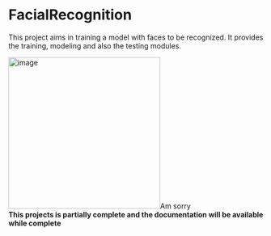 # FacialRecognition
This project aims in training a model with faces to be recognized. It provides the training, modeling and also the testing modules.

<img src="https://images.pexels.com/photos/4439423/pexels-photo-4439423.jpeg?auto=compress&cs=tinysrgb&w=1260&h=750&dpr=1" alt="image" width="300" height="300">Am sorry</img>
<br>
**This projects is partially complete and the documentation will be available while complete**
